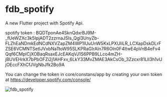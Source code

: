# fdb_spotify

A new Flutter project with Spotify Api.


spotify token : BQDTponAe4SknQdxrBJ9M-_fUeWZXc3k5IpjADT2zzrnaJSIs_Qgl3UnyZb-FLZhEaNDmkEdNCdNXVZapZM4WP1IUuUnW5KxLPXUliLR_LCXapDskDLrFZSE6VCMNTSetlJVxbNaTtoW95SLKPRaGIrAIn7R6Oln0F4ltwE4pVnB4eFv4Qqf6CMplCjXOBaqRsaxEJcEAKqVJ1S6PPB9LLco4mZH-jBUVEHrkX7bPbOFZi2j1AHFxv_6LkY33MvZMAE3AkCsOb_3Zzcxr81LlI3h1vUjOEccFXhCfJVgNbJfk2Bo9A

You can change the token in core/constans/app by creating your own token at https://developer.spotify.com/console/

![fdb_spotify](https://user-images.githubusercontent.com/70608758/205458092-92e157fd-c3c4-419e-a874-90ddcd4c6b54.gif)
